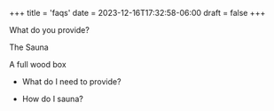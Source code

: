 +++
title = 'faqs'
date = 2023-12-16T17:32:58-06:00
draft = false
+++

What do you provide?

The Sauna 

A full wood box

- What do I need to provide?

- How do I sauna?
